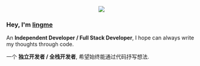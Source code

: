 <p align="center"> 
   <img alingn="center" src="https://profile-counter.glitch.me/lingme/count.svg" />
 </p>

### Hey, I'm [lingme](https://lingmin.me/)

An <b>Independent Developer / Full Stack Developer</b>, I hope can always write my thoughts through code.

一个 <b>独立开发者 / 全栈开发者</b>, 希望始终能通过代码抒写想法.
